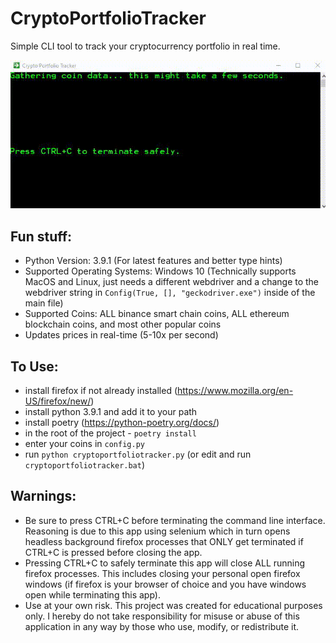 # CryptoPortfolioTracker
Simple CLI tool to track your cryptocurrency portfolio in real time.

![](demo.gif)

## Fun stuff:  
- Python Version: 3.9.1 (For latest features and better type hints)
- Supported Operating Systems: Windows 10 (Technically supports MacOS and Linux, just needs a different webdriver and a change to the webdriver string in `Config(True, [], "geckodriver.exe")` inside of the main file)
- Supported Coins: ALL binance smart chain coins, ALL ethereum blockchain coins, and most other popular coins  
- Updates prices in real-time (5-10x per second)

## To Use:  
- install firefox if not already installed (https://www.mozilla.org/en-US/firefox/new/)
- install python 3.9.1 and add it to your path
- install poetry (https://python-poetry.org/docs/)
- in the root of the project - `poetry install`
- enter your coins in `config.py`
- run `python cryptoportfoliotracker.py` (or edit and run `cryptoportfoliotracker.bat`)

## Warnings:
- Be sure to press CTRL+C before terminating the command line interface. Reasoning is due to this app using selenium which in turn opens headless background firefox processes that ONLY get terminated if CTRL+C is pressed before closing the app.
- Pressing CTRL+C to safely terminate this app will close ALL running firefox processes. This includes closing your personal open firefox windows (if firefox is your browser of choice and you have windows open while terminating this app).
- Use at your own risk. This project was created for educational purposes only. I hereby do not take responsibility for misuse or abuse of this application in any way by those who use, modify, or redistribute it.